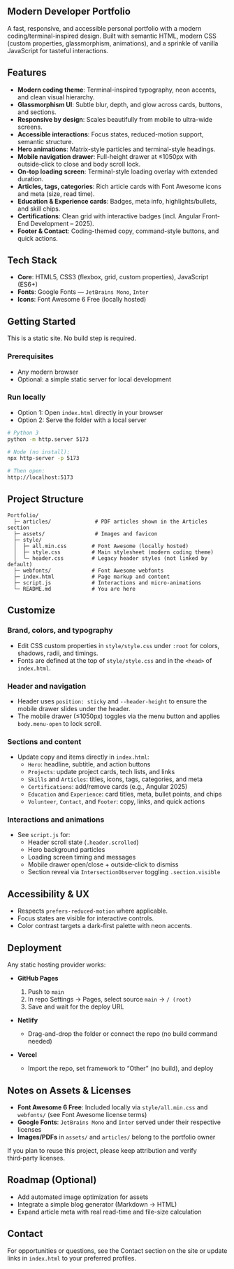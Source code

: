 ## Modern Developer Portfolio

A fast, responsive, and accessible personal portfolio with a modern coding/terminal-inspired design. Built with semantic HTML, modern CSS (custom properties, glassmorphism, animations), and a sprinkle of vanilla JavaScript for tasteful interactions.

## Features

- **Modern coding theme**: Terminal-inspired typography, neon accents, and clean visual hierarchy.
- **Glassmorphism UI**: Subtle blur, depth, and glow across cards, buttons, and sections.
- **Responsive by design**: Scales beautifully from mobile to ultra-wide screens.
- **Accessible interactions**: Focus states, reduced-motion support, semantic structure.
- **Hero animations**: Matrix-style particles and terminal-style headings.
- **Mobile navigation drawer**: Full-height drawer at ≤1050px with outside‑click to close and body scroll lock.
- **On-top loading screen**: Terminal-style loading overlay with extended duration.
- **Articles, tags, categories**: Rich article cards with Font Awesome icons and meta (size, read time).
- **Education & Experience cards**: Badges, meta info, highlights/bullets, and skill chips.
- **Certifications**: Clean grid with interactive badges (incl. Angular Front-End Development – 2025).
- **Footer & Contact**: Coding-themed copy, command-style buttons, and quick actions.

## Tech Stack

- **Core**: HTML5, CSS3 (flexbox, grid, custom properties), JavaScript (ES6+)
- **Fonts**: Google Fonts — `JetBrains Mono`, `Inter`
- **Icons**: Font Awesome 6 Free (locally hosted)

## Getting Started

This is a static site. No build step is required.

### Prerequisites
- Any modern browser
- Optional: a simple static server for local development

### Run locally
- Option 1: Open `index.html` directly in your browser
- Option 2: Serve the folder with a local server

```bash
# Python 3
python -m http.server 5173

# Node (no install):
npx http-server -p 5173

# Then open:
http://localhost:5173
```

## Project Structure

```text
Portfolio/
  ├─ articles/              # PDF articles shown in the Articles section
  ├─ assets/                # Images and favicon
  ├─ style/
  │  ├─ all.min.css        # Font Awesome (locally hosted)
  │  ├─ style.css          # Main stylesheet (modern coding theme)
  │  └─ header.css         # Legacy header styles (not linked by default)
  ├─ webfonts/             # Font Awesome webfonts
  ├─ index.html            # Page markup and content
  ├─ script.js             # Interactions and micro-animations
  └─ README.md             # You are here
```

## Customize

### Brand, colors, and typography
- Edit CSS custom properties in `style/style.css` under `:root` for colors, shadows, radii, and timings.
- Fonts are defined at the top of `style/style.css` and in the `<head>` of `index.html`.

### Header and navigation
- Header uses `position: sticky` and `--header-height` to ensure the mobile drawer slides under the header.
- The mobile drawer (≤1050px) toggles via the menu button and applies `body.menu-open` to lock scroll.

### Sections and content
- Update copy and items directly in `index.html`:
  - `Hero`: headline, subtitle, and action buttons
  - `Projects`: update project cards, tech lists, and links
  - `Skills` and `Articles`: titles, icons, tags, categories, and meta
  - `Certifications`: add/remove cards (e.g., Angular 2025)
  - `Education` and `Experience`: card titles, meta, bullet points, and chips
  - `Volunteer`, `Contact`, and `Footer`: copy, links, and quick actions

### Interactions and animations
- See `script.js` for:
  - Header scroll state (`.header.scrolled`)
  - Hero background particles
  - Loading screen timing and messages
  - Mobile drawer open/close + outside‑click to dismiss
  - Section reveal via `IntersectionObserver` toggling `.section.visible`

## Accessibility & UX

- Respects `prefers-reduced-motion` where applicable.
- Focus states are visible for interactive controls.
- Color contrast targets a dark-first palette with neon accents.

## Deployment

Any static hosting provider works:

- **GitHub Pages**
  1. Push to `main`
  2. In repo Settings → Pages, select source `main` → `/ (root)`
  3. Save and wait for the deploy URL

- **Netlify**
  - Drag-and-drop the folder or connect the repo (no build command needed)

- **Vercel**
  - Import the repo, set framework to “Other” (no build), and deploy

## Notes on Assets & Licenses

- **Font Awesome 6 Free**: Included locally via `style/all.min.css` and `webfonts/` (see Font Awesome license terms)
- **Google Fonts**: `JetBrains Mono` and `Inter` served under their respective licenses
- **Images/PDFs** in `assets/` and `articles/` belong to the portfolio owner

If you plan to reuse this project, please keep attribution and verify third‑party licenses.

## Roadmap (Optional)

- Add automated image optimization for assets
- Integrate a simple blog generator (Markdown → HTML)
- Expand article meta with real read-time and file-size calculation

## Contact

For opportunities or questions, see the Contact section on the site or update links in `index.html` to your preferred profiles.